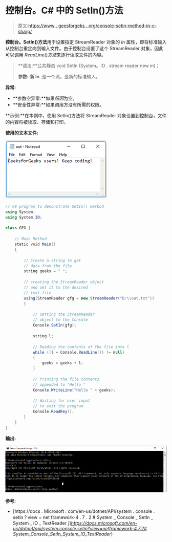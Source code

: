 # 控制台。C# 中的 SetIn()方法

> 原文:[https://www . geesforgeks . org/console-setin-method-in-c-sharp/](https://www.geeksforgeeks.org/console-setin-method-in-c-sharp/)

**控制台。SetIn()方法**用于设置指定 StreamReader 对象的 *In* 属性，即将标准输入从控制台重定向到输入文件。由于控制台设置了这个 StreamReader 对象，因此可以调用 *ReadLine()方法*来逐行读取文件的内容。

> **语法:**公共静态 void SetIn (System。IO . stream reader new in)；
> 
> **参数:**
> **新 In** :是一个流，是新的标准输入。

**异常:**

*   **参数空异常:**如果*纽因*为空。
*   **安全性异常:**如果调用方没有所需的权限。

**示例:**在本例中，使用 SetIn()方法将 StreamReader 对象设置到控制台，文件的内容将被读取、存储和打印。

**使用的文本文件:**

![](img/2a35d1f9870a11a84782c1b0914be6e3.png)

```cs
// C# program to demonstrate SetIn() method
using System;
using System.IO;

class GFG {

    // Main Method
    static void Main()
    {

        // Create a string to get 
        // data from the file
        string geeks = " ";

        // creating the StreamReader object
        // and set it to the desired 
        // text file
        using(StreamReader gfg = new StreamReader("D:\\out.txt"))
        {

            // setting the StreamReader 
            // object to the Console
            Console.SetIn(gfg);

            string l;

            // Reading the contents of the file into l
            while ((l = Console.ReadLine()) != null) 
            {
                geeks = geeks + l;
            }

            // Printing the file contents
            // appended to "Hello "
            Console.WriteLine("Hello " + geeks);

            // Waiting for user input
            // to exit the program
            Console.ReadKey();
        }
    }
}
```

**输出:**

[![](img/8a9c702a7e1f4e47ea8ee8faa05562ca.png)](https://media.geeksforgeeks.org/wp-content/uploads/20190308125221/setln-1.png)

**参考:**

*   [https://docs . Microsoft . com/en-us/dotnet/API/system . console . setin？view = net framework-4 . 7 . 2 # System _ Console _ SetIn _ System _ IO _ TextReader _](https://docs.microsoft.com/en-us/dotnet/api/system.console.setin?view=netframework-4.7.2# System_Console_SetIn_System_IO_TextReader_)